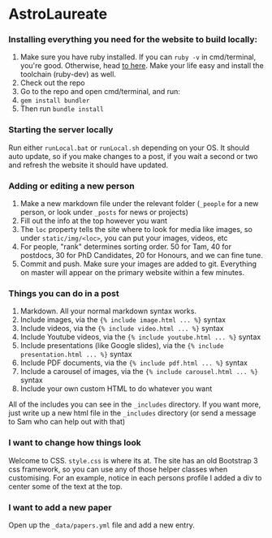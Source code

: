 # AstroLaureate

### Installing everything you need for the website to build locally:

1. Make sure you have ruby installed. If you can `ruby -v` in cmd/terminal, you're good. Otherwise, head [to here](https://www.ruby-lang.org/en/documentation/installation/). Make your life easy and install the toolchain (ruby-dev) as well.
2. Check out the repo
3. Go to the repo and open cmd/terminal, and run:
4. `gem install bundler`
5. Then run `bundle install`

### Starting the server locally

Run either `runLocal.bat` or `runLocal.sh` depending on your OS. It should auto update, so if you make
changes to a post, if you wait a second or two and refresh the website it should have updated.

### Adding or editing a new person

1. Make a new markdown file under the relevant folder (`_people` for a new person, or look under `_posts` for news or projects)
2. Fill out the info at the top however you want
3. The `loc` property tells the site where to look for media like images, so under `static/img/<loc>`, you can put your images, videos, etc
4. For people, "rank" determines sorting order. 50 for Tam, 40 for postdocs, 30 for PhD Candidates, 20 for Honours, and we can fine tune.
5. Commit and push. Make sure your images are added to git. Everything on master will appear on the primary website within a few minutes.


### Things you can do in a post

1. Markdown. All your normal markdown syntax works.
2. Include images, via the `{% include image.html ... %}` syntax
3. Include videos, via the `{% include video.html ... %}` syntax
4. Include Youtube videos, via the `{% include youtube.html ... %}` syntax
5. Include presentations (like Google slides), via the `{% include presentation.html ... %}` syntax
6. Include PDF documents, via the  `{% include pdf.html ... %}` syntax
6. Include a carousel of images, via the  `{% include carousel.html ... %}` syntax
7. Include your own custom HTML to do whatever you want

All of the includes you can see in the `_includes` directory. If you want more, just write up a
new html file in the `_includes` directory (or send a message to Sam who can help out with that)

### I want to change how things look

Welcome to CSS. `style.css` is where its at. The site has an old Bootstrap 3 css framework, so you can
use any of those helper classes when customising. For an example, notice in each persons profile 
I added a div to center some of the text at the top.

### I want to add a new paper

Open up the `_data/papers.yml` file and add a new entry.